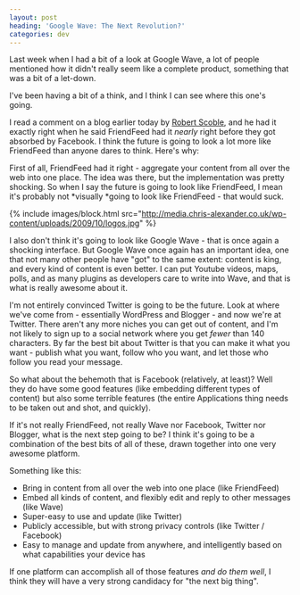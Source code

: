 ```yaml
---
layout: post
heading: 'Google Wave: The Next Revolution?'
categories: dev
---
```


Last week when I had a bit of a look at Google Wave, a lot of people mentioned how it didn't really seem like a complete product, something that was a bit of a let-down.

I've been having a bit of a think, and I think I can see where this one's going.

I read a comment on a blog earlier today by [Robert Scoble](http://scobleizer.com/), and he had it exactly right when he said FriendFeed had it *nearly* right before they got absorbed by Facebook. I think the future is going to look a lot more like FriendFeed than anyone dares to think. Here's why:

First of all, FriendFeed had it right - aggregate your content from all over the web into one place. The idea was there, but the implementation was pretty shocking. So when I say the future is going to look like FriendFeed, I mean it's probably not *visually *going to look like FriendFeed - that would suck.

{% include images/block.html src="http://media.chris-alexander.co.uk/wp-content/uploads/2009/10/logos.jpg" %}

I also don't think it's going to look like Google Wave - that is once again a shocking interface. But Google Wave once again has an important idea, one that not many other people have "got" to the same extent: content is king, and every kind of content is even better. I can put Youtube videos, maps, polls, and as many plugins as developers care to write into Wave, and that is what is really awesome about it.

I'm not entirely convinced Twitter is going to be the future. Look at where we've come from - essentially WordPress and Blogger - and now we're at Twitter. There aren't any more niches you can get out of content, and I'm not likely to sign up to a social network where you get *fewer* than 140 characters. By far the best bit about Twitter is that you can make it what you want - publish what you want, follow who you want, and let those who follow you read your message.

So what about the behemoth that is Facebook (relatively, at least)? Well they do have some good features (like embedding different types of content) but also some terrible features (the entire Applications thing needs to be taken out and shot, and quickly).

If it's not really FriendFeed, not really Wave nor Facebook, Twitter nor Blogger, what is the next step going to be? I think it's going to be a combination of the best bits of all of these, drawn together into one very awesome platform.

Something like this:

* Bring in content from all over the web into one place (like FriendFeed)
* Embed all kinds of content, and flexibly edit and reply to other messages (like Wave)
* Super-easy to use and update (like Twitter)
* Publicly accessible, but with strong privacy controls (like Twitter / Facebook)
* Easy to manage and update from anywhere, and intelligently based on what capabilities your device has

If one platform can accomplish all of those features *and do them well*, I think they will have a very strong candidacy for "the next big thing".